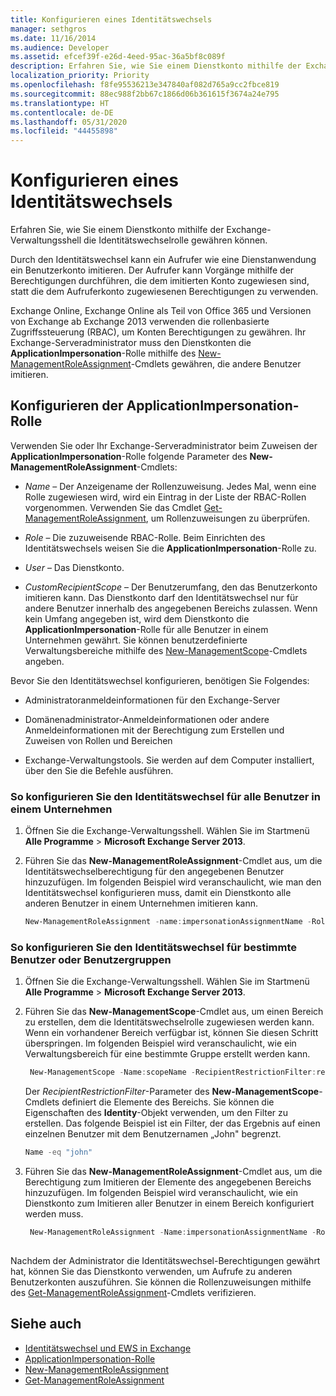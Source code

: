 ```yaml
---
title: Konfigurieren eines Identitätswechsels
manager: sethgros
ms.date: 11/16/2014
ms.audience: Developer
ms.assetid: efcef39f-e26d-4eed-95ac-36a5bf8c089f
description: Erfahren Sie, wie Sie einem Dienstkonto mithilfe der Exchange-Verwaltungsshell die Identitätswechselrolle gewähren können.
localization_priority: Priority
ms.openlocfilehash: f8fe95536213e347840af082d765a9cc2fbce819
ms.sourcegitcommit: 88ec988f2bb67c1866d06b361615f3674a24e795
ms.translationtype: HT
ms.contentlocale: de-DE
ms.lasthandoff: 05/31/2020
ms.locfileid: "44455898"
---
```

# <a name="configure-impersonation"></a>Konfigurieren eines Identitätswechsels

Erfahren Sie, wie Sie einem Dienstkonto mithilfe der Exchange-Verwaltungsshell die Identitätswechselrolle gewähren können. 
  
Durch den Identitätswechsel kann ein Aufrufer wie eine Dienstanwendung ein Benutzerkonto imitieren. Der Aufrufer kann Vorgänge mithilfe der Berechtigungen durchführen, die dem imitierten Konto zugewiesen sind, statt die dem Aufruferkonto zugewiesenen Berechtigungen zu verwenden.
  
Exchange Online, Exchange Online als Teil von Office 365 und Versionen von Exchange ab Exchange 2013 verwenden die rollenbasierte Zugriffssteuerung (RBAC), um Konten Berechtigungen zu gewähren. Ihr Exchange-Serveradministrator muss den Dienstkonten die **ApplicationImpersonation**-Rolle mithilfe des [New-ManagementRoleAssignment](https://msdn.microsoft.com/library/34d4f2e3-f2c5-49e1-a6a9-1366da65a78c.aspx)-Cmdlets gewähren, die andere Benutzer imitieren. 
  
## <a name="configuring-the-applicationimpersonation-role"></a>Konfigurieren der ApplicationImpersonation-Rolle

Verwenden Sie oder Ihr Exchange-Serveradministrator beim Zuweisen der **ApplicationImpersonation**-Rolle folgende Parameter des **New-ManagementRoleAssignment**-Cmdlets: 
  
-  _Name_ &ndash; Der Anzeigename der Rollenzuweisung. Jedes Mal, wenn eine Rolle zugewiesen wird, wird ein Eintrag in der Liste der RBAC-Rollen vorgenommen. Verwenden Sie das Cmdlet [Get-ManagementRoleAssignment](https://msdn.microsoft.com/library/a3a6ee46-061b-444a-8639-43a416309445.aspx), um Rollenzuweisungen zu überprüfen. 
    
-  _Role_ &ndash; Die zuzuweisende RBAC-Rolle. Beim Einrichten des Identitätswechsels weisen Sie die **ApplicationImpersonation**-Rolle zu. 
    
-  _User_ &ndash; Das Dienstkonto. 
    
-  _CustomRecipientScope_ &ndash; Der Benutzerumfang, den das Benutzerkonto imitieren kann. Das Dienstkonto darf den Identitätswechsel nur für andere Benutzer innerhalb des angegebenen Bereichs zulassen. Wenn kein Umfang angegeben ist, wird dem Dienstkonto die **ApplicationImpersonation**-Rolle für alle Benutzer in einem Unternehmen gewährt. Sie können benutzerdefinierte Verwaltungsbereiche mithilfe des [New-ManagementScope](https://msdn.microsoft.com/library/1ea1f474-69d6-48c0-9beb-bfa4442c5dab.aspx)-Cmdlets angeben. 
    
Bevor Sie den Identitätswechsel konfigurieren, benötigen Sie Folgendes:
  
- Administratoranmeldeinformationen für den Exchange-Server
    
- Domänenadministrator-Anmeldeinformationen oder andere Anmeldeinformationen mit der Berechtigung zum Erstellen und Zuweisen von Rollen und Bereichen
    
- Exchange-Verwaltungstools. Sie werden auf dem Computer installiert, über den Sie die Befehle ausführen.
    
### <a name="to-configure-impersonation-for-all-users-in-an-organization"></a>So konfigurieren Sie den Identitätswechsel für alle Benutzer in einem Unternehmen

1. Öffnen Sie die Exchange-Verwaltungsshell. Wählen Sie im Startmenü **Alle Programme** > **Microsoft Exchange Server 2013**. 
    
2. Führen Sie das **New-ManagementRoleAssignment**-Cmdlet aus, um die Identitätswechselberechtigung für den angegebenen Benutzer hinzuzufügen. Im folgenden Beispiel wird veranschaulicht, wie man den Identitätswechsel konfigurieren muss, damit ein Dienstkonto alle anderen Benutzer in einem Unternehmen imitieren kann. 
    
   ```powershell
   New-ManagementRoleAssignment -name:impersonationAssignmentName -Role:ApplicationImpersonation -User:serviceAccount 
   ```

### <a name="to-configure-impersonation-for-specific-users-or-groups-of-users"></a>So konfigurieren Sie den Identitätswechsel für bestimmte Benutzer oder Benutzergruppen

1. Öffnen Sie die Exchange-Verwaltungsshell. Wählen Sie im Startmenü **Alle Programme** > **Microsoft Exchange Server 2013**. 
    
2. Führen Sie das **New-ManagementScope**-Cmdlet aus, um einen Bereich zu erstellen, dem die Identitätswechselrolle zugewiesen werden kann. Wenn ein vorhandener Bereich verfügbar ist, können Sie diesen Schritt überspringen. Im folgenden Beispiel wird veranschaulicht, wie ein Verwaltungsbereich für eine bestimmte Gruppe erstellt werden kann. 
    
   ```powershell
    New-ManagementScope -Name:scopeName -RecipientRestrictionFilter:recipientFilter
   ```

   Der _RecipientRestrictionFilter_-Parameter des **New-ManagementScope**-Cmdlets definiert die Elemente des Bereichs. Sie können die Eigenschaften des **Identity**-Objekt verwenden, um den Filter zu erstellen. Das folgende Beispiel ist ein Filter, der das Ergebnis auf einen einzelnen Benutzer mit dem Benutzernamen „John" begrenzt. 
    
   ```powershell
   Name -eq "john"
   ```

3. Führen Sie das **New-ManagementRoleAssignment**-Cmdlet aus, um die Berechtigung zum Imitieren der Elemente des angegebenen Bereichs hinzuzufügen. Im folgenden Beispiel wird veranschaulicht, wie ein Dienstkonto zum Imitieren aller Benutzer in einem Bereich konfiguriert werden muss. 
    
   ```powershell
    New-ManagementRoleAssignment -Name:impersonationAssignmentName -Role:ApplicationImpersonation -User:serviceAccount -CustomRecipientWriteScope:scopeName
    
   ```


Nachdem der Administrator die Identitätswechsel-Berechtigungen gewährt hat, können Sie das Dienstkonto verwenden, um Aufrufe zu anderen Benutzerkonten auszuführen. Sie können die Rollenzuweisungen mithilfe des [Get-ManagementRoleAssignment](https://msdn.microsoft.com/library/a3a6ee46-061b-444a-8639-43a416309445.aspx)-Cmdlets verifizieren. 
  
## <a name="see-also"></a>Siehe auch

- [Identitätswechsel und EWS in Exchange](impersonation-and-ews-in-exchange.md)
- [ApplicationImpersonation-Rolle](https://technet.microsoft.com/library/dd776119%28v=exchg.150%29.aspx)   
- [New-ManagementRoleAssignment](https://msdn.microsoft.com/library/34d4f2e3-f2c5-49e1-a6a9-1366da65a78c.aspx)    
- [Get-ManagementRoleAssignment](https://msdn.microsoft.com/library/a3a6ee46-061b-444a-8639-43a416309445.aspx)
    

